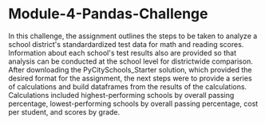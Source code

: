 # Module-4-Pandas-Challenge
In this challenge, the assignment outlines the steps to be taken to analyze a school district's standardardized test data for math and reading scores. Information about each school's test results also are provided so that analysis can be conducted at the school level for districtwide comparison.
After downloading the PyCitySchools_Starter solution, which provided the desired format for the assignment, the next steps were to provide a series of calculations and build dataframes from the results of the calculations.
Calculations included highest-performing schools by overall passing percentage, lowest-performing schools by overall passing percentage, cost per student, and scores by grade.
